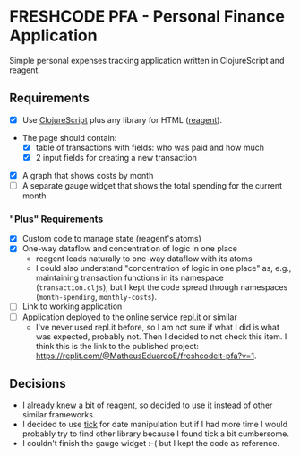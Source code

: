 
# FRESHCODE PFA - Personal Finance Application

Simple personal expenses tracking application written in ClojureScript and
reagent.

## Requirements

* [x] Use [ClojureScript](https://clojurescript.org/) plus any library for HTML ([reagent](https://reagent-project.github.io/)).
* The page should contain:
  * [x] table of transactions with fields: who was paid and how much
  * [x] 2 input fields for creating a new transaction
* [x] A graph that shows costs by month
* [ ] A separate gauge widget that shows the total spending for the current month

### "Plus" Requirements

* [x] Custom code to manage state (reagent's atoms)
* [x] One-way dataflow and concentration of logic in one place
  * reagent leads naturally to one-way dataflow with its atoms
  * I could also understand "concentration of logic in one place" as, e.g., maintaining transaction functions in its namespace (`transaction.cljs`), but I kept the code spread through namespaces (`month-spending`, `monthly-costs`).
* [ ] Link to working application
* [ ] Application deployed to the online service [repl.it](https://replit.com/) or similar
  * I've never used repl.it before, so I am not sure if what I did is what was expected, probably not. Then I decided to not check this item. I think this is the link to the published project: https://replit.com/@MatheusEduardoE/freshcodeit-pfa?v=1.

## Decisions

* I already knew a bit of reagent, so decided to use it instead of other similar frameworks.
* I decided to use [tick](https://github.com/juxt/tick) for date manipulation but if I had more time I would probably try to find other library because I found tick a bit cumbersome.
* I couldn't finish the gauge widget :-( but I kept the code as reference.
